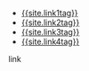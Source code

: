 <nav class="nav1">
  <ul class="list  list--nav">
    <li class="fir" >
        <a href="{{site.link1url}}">{{site.link1tag}}</a>
      </li>
      <li class="pr" >
        <a href="{{site.link2url}}">{{site.link2tag}}</a>
      </li>
      <li class="pr">
        <a href="{{site.link3url}}">{{site.link3tag}}</a>
      </li>
      <li class="active">
        <a  href="{{site.link4url}}">{{site.link4tag}}</a>
      </li>
  </ul>
 </nav> 
 
link

